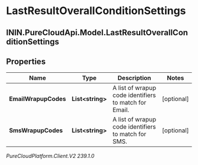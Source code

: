 # LastResultOverallConditionSettings

## ININ.PureCloudApi.Model.LastResultOverallConditionSettings

## Properties

|Name | Type | Description | Notes|
|------------ | ------------- | ------------- | -------------|
| **EmailWrapupCodes** | **List&lt;string&gt;** | A list of wrapup code identifiers to match for Email. | [optional] |
| **SmsWrapupCodes** | **List&lt;string&gt;** | A list of wrapup code identifiers to match for SMS. | [optional] |



_PureCloudPlatform.Client.V2 239.1.0_
